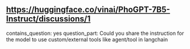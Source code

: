 ## https://huggingface.co/vinai/PhoGPT-7B5-Instruct/discussions/1

contains_question: yes
question_part: Could you share the instruction for the model to use custom/external tools like agent/tool in langchain